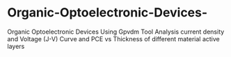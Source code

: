 # Organic-Optoelectronic-Devices-
Organic Optoelectronic Devices Using Gpvdm Tool Analysis current density and Voltage (J-V) Curve and PCE vs Thickness of different material active layers  
